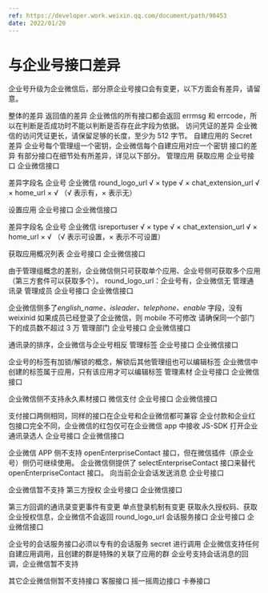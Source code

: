 ```yaml
---
ref: https://developer.work.weixin.qq.com/document/path/90453
date: 2022/01/20
---
```


# 与企业号接口差异

企业号升级为企业微信后，部分原企业号接口会有变更，以下方面会有差异，请留意。

整体的差异
返回值的差异
企业微信的所有接口都会返回 errmsg 和 errcode，所以在判断是否成功时不能以判断是否存在此字段为依据。
访问凭证的差异
企业微信的访问凭证更长，请保留足够的长度，至少为 512 字节。
自建应用的 Secret 差异
企业号每个管理组一个密钥，企业微信每个自建应用对应一个密钥
接口的差异
有部分接口在细节处有所差异，详见以下部分。
管理应用
获取应用
企业号接口 企业微信接口

差异字段名 企业号 企业微信
round_logo_url √ ×
type √ ×
chat_extension_url √ ×
home_url × √
（√ 表示有，× 表示无）

设置应用
企业号接口 企业微信接口

差异字段名 企业号 企业微信
isreportuser √ ×
type √ ×
chat_extension_url √ ×
home_url × √
（√ 表示可设置，× 表示不可设置）

获取应用概况列表
企业号接口 企业微信接口

由于管理组概念的差别，企业微信侧只可获取单个应用、企业号侧可获取多个应用（第三方套件可以获取多个）。
round_logo_url：企业号有，企业微信无
管理通讯录
管理成员
企业号接口 企业微信接口

企业微信侧多了*english_name、isleader、telephone、enable* 字段，没有 weixinid
如果成员已经登录了企业微信，则 mobile 不可修改
请确保同一个部门下的成员数不超过 3 万
管理部门
企业号接口 企业微信接口

通讯录的排序，企业微信与企业号相反
管理标签
企业号接口 企业微信接口

企业号的标签有加锁/解锁的概念，解锁后其他管理组也可以编辑标签
企业微信中创建的标签属于应用，只有该应用才可以编辑标签
管理素材
企业号接口 企业微信接口

企业微信侧不支持永久素材接口
微信支付
企业号接口 企业微信接口

支付接口两侧相同，同样的接口在企业号和企业微信都可兼容
企业付款和企业红包接口完全不同，企业微信的红包仅可在企业微信 app 中接收
JS-SDK
打开企业通讯录选人
企业号接口 企业微信接口

企业微信 APP 侧不支持 openEnterpriseContact 接口，但在微信插件（原企业号）侧仍可继续使用。
企业微信侧提供了 selectEnterpriseContact 接口来替代 openEnterpriseContact 接口。
向当前企业会话发送消息
企业号接口

企业微信暂不支持
第三方授权
企业号接口 企业微信接口

第三方回调的通讯录变更事件有变更
单点登录机制有变更
获取永久授权码、获取企业授权信息，企业微信不会返回 round_logo_url
会话服务接口
企业号接口 企业微信接口

企业号的会话服务接口必须以专有的会话服务 secret 进行调用
企业微信支持任何自建应用调用，且创建的群是特殊的关联了应用的群
企业号支持会话消息的回调，企业微信暂不支持

其它企业微信侧暂不支持接口
客服接口
摇一摇周边接口
卡券接口
